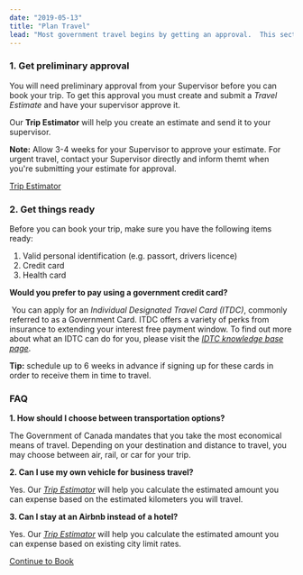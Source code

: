 ```yaml
---
date: "2019-05-13"
title: "Plan Travel"
lead: "Most government travel begins by getting an approval.  This section will provide guidance on putting together a trip estimate for approval and key information to help you plan your trip."
---
```

<article class="content-left col-xs-12 col-sm-12 col-md-12">

<div class="card px-4 pt-4 my-4 bg-light">
    <div class="row">
        <div class="col-sm-8">

### 1. Get preliminary approval

You will need preliminary approval from your Supervisor before you can book your trip.  To get this approval you must create and submit a *Travel Estimate* and have your supervisor approve it.

Our **Trip Estimator** will help you create an estimate and send it to your supervisor.

**Note:** Allow 3-4 weeks for your Supervisor to approve your estimate.  For urgent travel, contact your Supervisor directly and inform themt when you're submitting your estimate for approval.</div>
        <div class="col-sm-4">
            <p class="text-center"><a href="https://gc-travel-estimator.herokuapp.com/"  class="btn btn-primary my-4 px-4" target="_blank">Trip Estimator</a></p>
        </div>
    </div>
</div>


<div class="card p-4 my-4 bg-light">
    <div class="row">
        <div class="col-sm-8">

### 2. Get things ready

Before you can book your trip, make sure you have the following items ready:

1. Valid personal identification (e.g. passort, drivers licence)
2. Credit card
3. Health card

**Would you prefer to pay using a government credit card?**

​
You can apply for an *Individual Designated Travel Card (ITDC)*, commonly referred to as a Government Card.  ITDC offers a variety of perks from insurance to extending your interest free payment window.  To find out more about what an IDTC can do for you, please visit the [*IDTC knowledge base page*](/en/knowledgebase/idtc).
​

**Tip:** schedule up to 6 weeks in advance if signing up for these cards in order to receive them in time to travel.
        </div>
        <div class="col-sm-4">
            <!-- <p class="text-center">
                <a href="/en/book"  class="btn btn-primary my-4 px-4" target="_blank">Trip Estimator</a>
            </p> -->
        </div>
    </div>
</div>

<div class="card p-4 my-4 bg-light">
    <div class="row">
        <div class="col-sm-8">

### FAQ

**1. How should I choose between transportation options?**

The Government of Canada mandates that you take the most economical means of travel. Depending on your destination and distance to travel, you may choose between air, rail, or car for your trip. 

**2. Can I use my own vehicle for business travel?**

Yes.  Our [*Trip Estimator*](https://gc-travel-estimator.herokuapp.com/) will help you calculate the estimated amount you can expense based on the estimated kilometers you will travel.

**3. Can I stay at an Airbnb instead of a hotel?**

Yes.  Our [*Trip Estimator*](https://gc-travel-estimator.herokuapp.com/) will help you calculate the estimated amount you can expense based on existing city limit rates.</div>
        <div class="col-sm-4">
            <!-- <p class="text-center">
                <a href="/en/book"  class="btn btn-primary my-4 px-4" target="_blank">Trip Estimator</a>
            </p> -->
        </div>
    </div>
</div>

<p class="text-center">
    <a href="/en/book" class="btn btn-outline-primary my-4 px-4">Continue to Book</a>
</p>

</article>
